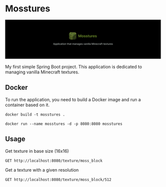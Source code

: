 # Mosstures

![banner](pictures/banner.png)

My first simple Spring Boot project.
This application is dedicated to managing vanilla Minecraft textures.


## Docker

To run the application, you need to build a Docker image and run a container based on it.

```
docker build -t mosstures .
```

```
docker run --name mosstures -d -p 8080:8080 mosstures
```


## Usage

Get texture in base size (16x16)

```
GET http://localhost:8080/texture/moss_block
```

Get a texture with a given resolution

```
GET http://localhost:8080/texture/moss_block/512
```
